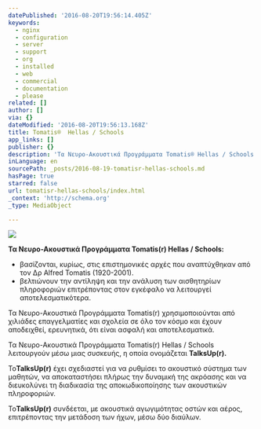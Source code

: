 ```yaml
---
datePublished: '2016-08-20T19:56:14.405Z'
keywords:
  - nginx
  - configuration
  - server
  - support
  - org
  - installed
  - web
  - commercial
  - documentation
  - please
related: []
author: []
via: {}
dateModified: '2016-08-20T19:56:13.168Z'
title: Tomatis®  Hellas / Schools
app_links: []
publisher: {}
description: 'Τα Νευρο-Ακουστικά Προγράμματα Tomatis® Hellas / Schools:'
inLanguage: en
sourcePath: _posts/2016-08-19-tomatisr-hellas-schools.md
hasPage: true
starred: false
url: tomatisr-hellas-schools/index.html
_context: 'http://schema.org'
_type: MediaObject

---
```

![](https://the-grid-user-content.s3-us-west-2.amazonaws.com/1a782646-a708-4a8e-9ab4-9d8586726e6d.png)

**Τα Νευρο-Ακουστικά Προγράμματα Tomatis(r) Hellas / Schools:**

* βασίζονται, κυρίως, στις επιστημονικές αρχές που αναπτύχθηκαν από τον Δρ Alfred Tomatis (1920-2001).
* βελτιώνουν την αντίληψη και την ανάλυση των αισθητηρίων πληροφοριών επιτρέποντας στον εγκέφαλο να λειτουργεί αποτελεσματικότερα.

Τα Νευρο-Ακουστικά Προγράμματα Tomatis(r) χρησιμοποιούνται από χιλιάδες επαγγελματίες και σχολεία σε όλο τον κόσμο και έχουν αποδειχθεί, ερευνητικά, ότι είναι ασφαλή και αποτελεσματικά.

Τα Νευρο-Ακουστικά Προγράμματα Tomatis(r) Hellas / Schools λειτουργούν μέσω μιας συσκευής, η οποία ονομάζεται **TalksUp(r).**

Το**TalksUp(r)** έχει σχεδιαστεί για να ρυθμίσει το ακουστικό σύστημα των μαθητών, να αποκαταστήσει πλήρως την δυναμική της ακρόασης και να διευκολύνει τη διαδικασία της αποκωδικοποίησης των ακουστικών πληροφοριών.

Το**TalksUp(r)** συνδέεται, με ακουστικά αγωγιμότητας οστών και αέρος, επιτρέποντας την μετάδοση των ήχων, μέσω δύο διαύλων.